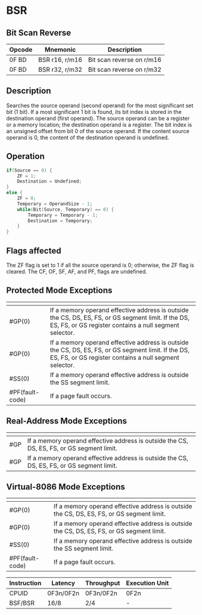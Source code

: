 # BSR
 
## Bit Scan Reverse
 
 
|Opcode|Mnemonic|Description|
|-|-|-|
|0F BD|BSR r16, r/m16|Bit scan reverse on r/m16|
|0F BD|BSR r32, r/m32|Bit scan reverse on r/m32|
 
## Description
 
Searches the source operand (second operand) for the most significant set bit (1 bit). If a most significant 1 bit is found, its bit index is stored in the destination operand (first operand). The source operand can be a register or a memory location; the destination operand is a register. The bit index is an unsigned offset from bit 0 of the source operand. If the content source operand is 0, the content of the destination operand is undefined.
 
 
## Operation
 
```c
if(Source == 0) {
	ZF = 1;
	Destination = Undefined;
}
else {
	ZF = 0;
	Temporary = OperandSize - 1;
	while(Bit(Source, Temporary) == 0) {
		Temporary = Temporary - 1;
		Destination = Temporary;
	}
}

```
 
 
## Flags affected
 
The ZF flag is set to 1 if all the source operand is 0; otherwise, the ZF flag is cleared. The CF, OF, SF, AF, and PF, flags are undefined.

 
 
## Protected Mode Exceptions
 
|[]()||
|-|-|
|#GP(0)|If a memory operand effective address is outside the CS, DS, ES, FS, or GS segment limit. If the DS, ES, FS, or GS register contains a null segment selector.|
|#GP(0)|If a memory operand effective address is outside the CS, DS, ES, FS, or GS segment limit. If the DS, ES, FS, or GS register contains a null segment selector.|
|#SS(0)|If a memory operand effective address is outside the SS segment limit.|
|#PF(fault-code)|If a page fault occurs.|
 
## Real-Address Mode Exceptions
 
|[]()||
|-|-|
|#GP|If a memory operand effective address is outside the CS, DS, ES, FS, or GS segment limit.|
|#GP|If a memory operand effective address is outside the CS, DS, ES, FS, or GS segment limit.|
 
## Virtual-8086 Mode Exceptions
 
|[]()||
|-|-|
|#GP(0)|If a memory operand effective address is outside the CS, DS, ES, FS, or GS segment limit.|
|#GP(0)|If a memory operand effective address is outside the CS, DS, ES, FS, or GS segment limit.|
|#SS(0)|If a memory operand effective address is outside the SS segment limit.|
|#PF(fault-code)|If a page fault occurs.|
 
|Instruction|Latency|Throughput|Execution Unit|
|-|-|-|-|
|CPUID|0F3n/0F2n|0F3n/0F2n|0F2n|
|BSF/BSR|16/8|2/4|-|
